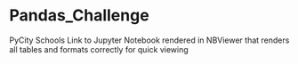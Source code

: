 # Pandas_Challenge
PyCity Schools
Link to Jupyter Notebook rendered in NBViewer that renders all tables and formats correctly for quick viewing
